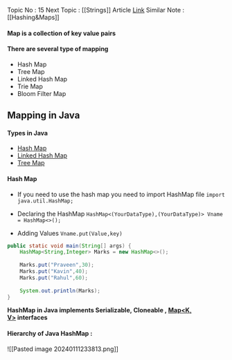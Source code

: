 Topic No : 15
Next Topic : [[Strings]]
Article [Link](https://www.geeksforgeeks.org/introduction-to-map-data-structure-and-algorithm-tutorials/)
Similar Note : [[Hashing&Maps]] 
#### Map is a collection of key value pairs

#### There are several type of mapping 
- Hash Map
- Tree Map
- Linked Hash Map
- Trie Map
- Bloom Filter Map

## Mapping in Java

#### Types in Java
- [Hash Map](https://www.geeksforgeeks.org/linkedhashmap-class-in-java/)
- [Linked Hash Map](https://www.geeksforgeeks.org/linkedhashmap-class-in-java/)
- [Tree Map](https://www.geeksforgeeks.org/linkedhashmap-class-in-java/)
#### Hash Map

- If you need to use the hash map you need to import HashMap file
	``import java.util.HashMap;``

- Declaring the HashMap 
	``HashMap<(YourDataType),(YourDataType)> Vname = HashMap<>();`` 

- Adding Values 
	``Vname.put(Value,key)``

```Java
public static void main(String[] args) {  
    HashMap<String,Integer> Marks = new HashMap<>();  
    
    Marks.put("Praveen",30);  
    Marks.put("Kavin",40);  
    Marks.put("Rahul",60);  
    
    System.out.println(Marks);  
}
```

**HashMap in Java implements Serializable, Cloneable , [Map<K, V>](https://www.geeksforgeeks.org/map-interface-java-examples/) interfaces**

#### Hierarchy of Java HashMap : 

![[Pasted image 20240111233813.png]]


